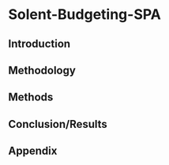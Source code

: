 # Solent-Budgeting-SPA

## Introduction 

## Methodology 

## Methods 

## Conclusion/Results

## Appendix
